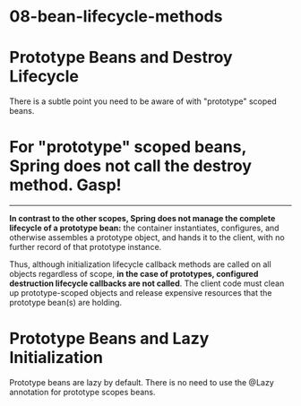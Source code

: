 # 08-bean-lifecycle-methods

# Prototype Beans and Destroy Lifecycle
There is a subtle point you need to be aware of with "prototype" scoped beans.
# For "prototype" scoped beans, Spring does not call the destroy method. Gasp!
---
**In contrast to the other scopes, Spring does not manage the complete lifecycle of a prototype bean:** 
the container instantiates, configures, and otherwise assembles a prototype object, and hands it to the client, with no further record of that prototype instance.

Thus, although initialization lifecycle callback methods are called on all objects regardless of scope, **in the case of prototypes, configured
destruction lifecycle callbacks are not called**. The client code must clean up prototype-scoped objects and release expensive resources that the
prototype bean(s) are holding.

# Prototype Beans and Lazy Initialization
Prototype beans are lazy by default. There is no need to use the @Lazy annotation for prototype scopes beans.
 
